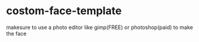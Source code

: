 # costom-face-template

makesure to use a photo editor like gimp(FREE) or photoshop(paid) to make the face
